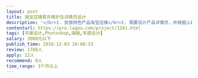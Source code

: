 ```yaml
---                
layout: post       
title: 淘宝店铺首页维护及详情页设计           
description: '</br>1. 民族特色产品淘宝店铺</br>2. 需要设计产品详情页，并根据上新产品调整首页及海报</br>3. 要求：1年以上淘宝设计经验，对色彩敏锐度高，对民族文化有兴趣</br>'     
contenturl: https://pro.lagou.com/project/1201.html      
tags: [平面设计,Photoshop,海报,专题设计]            
salary: 3000元以下          
publish_time: 2016-12-03 20:08:53         
review: 1788人                   
apply: 12人                   
recommend: 0人                   
time_range: 3个月以上              
---                 
```

